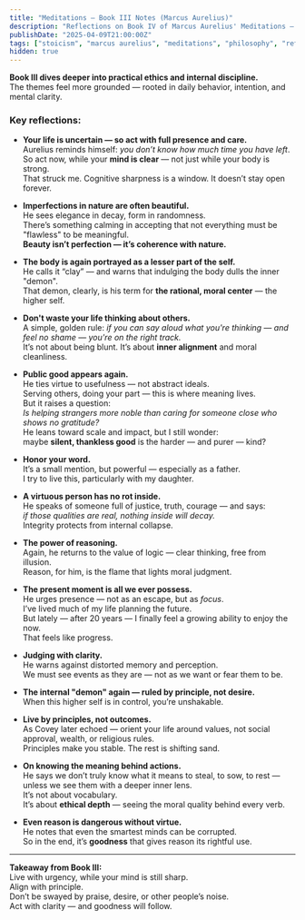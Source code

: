 ```yaml
---
title: "Meditations – Book III Notes (Marcus Aurelius)"
description: "Reflections on Book IV of Marcus Aurelius' Meditations — inner resilience, perspective on mortality, and the quiet dignity of self-mastery."
publishDate: "2025-04-09T21:00:00Z"
tags: ["stoicism", "marcus aurelius", "meditations", "philosophy", "reflection"]
hidden: true
---
```


**Book III dives deeper into practical ethics and internal discipline.**  
The themes feel more grounded — rooted in daily behavior, intention, and mental clarity.

### Key reflections:

- **Your life is uncertain — so act with full presence and care.**  
  Aurelius reminds himself: *you don’t know how much time you have left*.  
  So act now, while your **mind is clear** — not just while your body is strong.  
  That struck me. Cognitive sharpness is a window. It doesn’t stay open forever.

- **Imperfections in nature are often beautiful.**  
  He sees elegance in decay, form in randomness.  
  There’s something calming in accepting that not everything must be "flawless" to be meaningful.  
  **Beauty isn’t perfection — it’s coherence with nature.**

- **The body is again portrayed as a lesser part of the self.**  
  He calls it “clay” — and warns that indulging the body dulls the inner "demon".  
  That demon, clearly, is his term for **the rational, moral center** — the higher self.

- **Don't waste your life thinking about others.**  
  A simple, golden rule: *if you can say aloud what you're thinking — and feel no shame — you're on the right track.*  
  It’s not about being blunt. It’s about **inner alignment** and moral cleanliness.

- **Public good appears again.**  
  He ties virtue to usefulness — not abstract ideals.  
  Serving others, doing your part — this is where meaning lives.  
  But it raises a question:  
  *Is helping strangers more noble than caring for someone close who shows no gratitude?*  
  He leans toward scale and impact, but I still wonder:  
  maybe **silent, thankless good** is the harder — and purer — kind?

- **Honor your word.**  
  It’s a small mention, but powerful — especially as a father.  
  I try to live this, particularly with my daughter.

- **A virtuous person has no rot inside.**  
  He speaks of someone full of justice, truth, courage — and says:  
  *if those qualities are real, nothing inside will decay.*  
  Integrity protects from internal collapse.

- **The power of reasoning.**  
  Again, he returns to the value of logic — clear thinking, free from illusion.  
  Reason, for him, is the flame that lights moral judgment.

- **The present moment is all we ever possess.**  
  He urges presence — not as an escape, but as *focus*.  
  I’ve lived much of my life planning the future.  
  But lately — after 20 years — I finally feel a growing ability to enjoy the now.  
  That feels like progress.

- **Judging with clarity.**  
  He warns against distorted memory and perception.  
  We must see events as they are — not as we want or fear them to be.

- **The internal "demon" again — ruled by principle, not desire.**  
  When this higher self is in control, you’re unshakable.

- **Live by principles, not outcomes.**  
  As Covey later echoed — orient your life around values, not social approval, wealth, or religious rules.  
  Principles make you stable. The rest is shifting sand.

- **On knowing the meaning behind actions.**  
  He says we don’t truly know what it means to steal, to sow, to rest — unless we see them with a deeper inner lens.  
  It’s not about vocabulary.  
  It’s about **ethical depth** — seeing the moral quality behind every verb.

- **Even reason is dangerous without virtue.**  
  He notes that even the smartest minds can be corrupted.  
  So in the end, it’s **goodness** that gives reason its rightful use.

---

**Takeaway from Book III:**  
Live with urgency, while your mind is still sharp.  
Align with principle.  
Don’t be swayed by praise, desire, or other people’s noise.  
Act with clarity — and goodness will follow.

